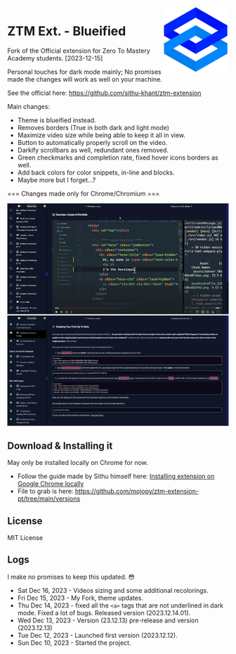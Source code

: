 <img align="right" width="150" height="150" src="./assets/ztm-logo.png?">

# ZTM Ext. - Blueified

Fork of the Official extension for Zero To Mastery Academy students. [2023-12-15]

Personal touches for dark mode mainly; No promises made the changes will work as well on your machine.

See the official here: <https://github.com/sithu-khant/ztm-extension>

Main changes: 

* Theme is blueified instead.
* Removes borders (True in both dark and light mode)
* Maximize video size while being able to keep it all in view.
* Button to automatically properly scroll on the video.
* Darkify scrollbars as well, redundant ones removed.
* Green checkmarks and completion rate, fixed hover icons borders as well.
* Add back colors for color snippets, in-line and blocks.
* Maybe more but I forget...?

=== Changes made only for Chrome/Chromium ===

<img src="./assets/ztm-extension-screenshots/ztm-extension-blueified-0.gif?">

<img src="./assets/ztm-extension-screenshots/ztm-extension-blueified-1.png?">

## Download & Installing it

May only be installed locally on Chrome for now. 

* Follow the guide made by Sithu himself here: [Installing extension on Google Chrome locally](./docs/install-on-chrome.md)
* File to grab is here: <https://github.com/mojopy/ztm-extension-pt/tree/main/versions>

## License

MIT License

## Logs

I make no promises to keep this updated. :flushed:

* Sat Dec 16, 2023 - Videos sizing and some additional recolorings.
* Fri Dec 15, 2023 - My Fork, theme updates.
* Thu Dec 14, 2023 - fixed all the `<a>` tags that are not underlined in dark mode. Fixed a lot of bugs. Released version (2023.12.14.01).
* Wed Dec 13, 2023 - Version (23.12.13) pre-release and version (2023.12.13)
* Tue Dec 12, 2023 - Launched first version (2023.12.12).
* Sun Dec 10, 2023 - Started the project.
